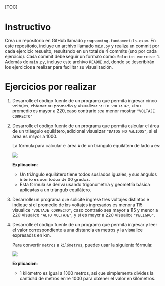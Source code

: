 [TOC]

# Instructivo

Crea un repositorio en GitHub llamado `programming-fundamentals-exam`. En este repositorio, incluye un archivo llamado `main.py` y realiza un commit por cada ejercicio resuelto, resultando en un total de 4 commits (uno por cada ejercicio). Cada commit debe seguir un formato como: `Solution exercise 1`. Además de `main.py`, incluye este archivo `README.md`, donde se describirán los ejercicios a realizar para facilitar su visualización.



# Ejercicios por realizar

1. Desarrolle el código fuente de un programa que permita ingresar cinco voltajes, obtener su promedio y visualizar `"ALTO VOLTAJE"`, si su promedio es mayor a 220, caso contrario sea menor mostrar `"VOLTAJE CORRECTO"`.
   
   
   
2. Desarrolle el código fuente de un programa que permita calcular el área de un triángulo equilátero, adicional visualizar `"DATOS NO VÁLIDOS"`, si el área es mayor a 1000.

   La fórmula para calcular el área `A` de un triángulo equilátero de lado `a` es:


   ![](https://i.ibb.co/PTy9hV9/image.png)

   **Explicación**:

   - Un triángulo equilátero tiene todos sus lados iguales, y sus ángulos interiores son todos de 60 grados.
   - Esta fórmula se deriva usando trigonometría y geometría básica aplicadas a un triángulo equilátero.

     

3. Desarrolle un programa que solicite ingrese tres voltajes distintos e indique si el promedio de los voltajes ingresados es menor a 115 visualice `"VOLTAJE CORRECTO"`, caso contrario sea mayor a 115 y menor a 220 visualice `"ALTO VOLTAJE"`, y si es mayor a 220 visualice `"PELIGRO"`.
   
   
   
4. Desarrolle el código fuente de un programa que permita ingresar y leer el valor correspondiente a una distancia en metros y la visualice expresadas en km.

   Para convertir `metros` a `kilómetros`, puedes usar la siguiente fórmula:

   ![](https://i.ibb.co/dGbhkgv/image.png)

   **Explicación**:

   - 1 kilómetro es igual a 1000 metros, así que simplemente divides la cantidad de metros entre 1000 para obtener el valor en kilómetros.